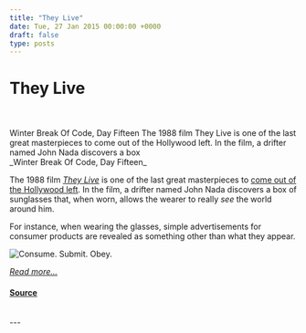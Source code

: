 ```yaml
---
title: "They Live"
date: Tue, 27 Jan 2015 00:00:00 +0000
draft: false
type: posts
---
```

# They Live

<br/>

<br/>
 Winter Break Of Code, Day Fifteen The 1988 film They Live is one of the last great masterpieces to come out of the Hollywood left. In the film, a drifter named John Nada discovers a box
<br/>
_Winter Break Of Code, Day Fifteen_

The 1988 film [_They Live_](http://www.imdb.com/title/tt0096256/?ref_=nv_sr_1) is one of the last great masterpieces to [come out of the Hollywood left](https://www.youtube.com/watch?v=18qD9hmU9xg). In the film, a drifter named John Nada discovers a box of sunglasses that, when worn, allows the wearer to really _see_ the world around him.

For instance, when wearing the glasses, simple advertisements for consumer products are revealed as something other than what they appear.

![Consume. Submit. Obey.](/blog/images/theylive-messages.png)

[_Read more..._](https://signal.org/blog/they-live/)

#### [Source](https://signal.org/blog/they-live/)

<br/>
---
